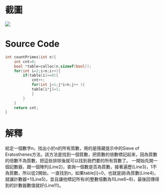 # 截圖
<img src="bonus6.png"></img>

# Source Code
```c
int countPrimes(int n){
    int cnt=0;
    bool *table=calloc(n,sizeof(bool));
    for(int i=2;i<n;i++){
        if(table[i]==0){
            cnt++;
            for(int j=1;j*i<n;j++ ){
            table[i*j]=1;
            }
        } 
    }
    return cnt;
}
```

# 解釋
給定一個數字n，找出小於n的所有質數，用的是隱藏提示中的Sieve of Eratosthenes方法，該方法是找到一個質數，把質數的倍數標記起來，因為質數的倍數不為質數，把這些排除後就可以找到我們要的所有質數了。
一開始先開一個記數器，跟一個陣列(Line2)，查詢一個數是否為質數，接著遍歷(Line3)，1不為質數，所以從2開始，一直找到n，如果table[i]=0，也就是說i為質數(Line4)，就讓計數器+1(Line5)，並且讓他標記所有i的整數倍數為1(Line6~8)，最後回傳得到的計數器數值就好(Line11)。